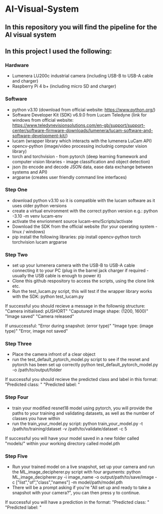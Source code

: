 # AI-Visual-System
## In this repository you will find the pipeline for the AI visual system 

## In this project I used the following: 
### Hardware
- Lumenera LU200c industrial camera (including USB-B to USB-A cable and charger)
- Raspberry Pi 4 b+ (including micro SD and charger)

### Software
- python v3.10 (download from official website: https://www.python.org/)
-  Software Developer Kit (SDK) v6.9.0 from Lucam Teledyne (link for windows from official website: https://www.teledynevisionsolutions.com/en-gb/support/support-center/software-firmware-downloads/lumenera/lucam-software-and-software-development-kit/)
- lucam (wrapper library which interacts with the lumenera LuCam API)
- opencv-python (image/video processing includnig computer vision library)
- torch and torchvision - from pytorch (deep learning framework and computer vision libraries - image classification and object detection)
- json (to encode and decode JSON data, ease data exchange between systems and API)
- argparse (creates user friendly command line interfaces)


### Step One
- download python v3.10 so it is compatible with the lucam software as it uses older python versions
- create a virtual environment with the correct python version e.g.:
  python -3.10 -m venv lucam-env
- activate the envrionment
  source lucam-env/Scripts/activate
- Download the SDK from the official website (for your operating system - linux / windows)
- pip install the following libraries:
  pip install opencv-python torch torchvision lucam argparse

### Step Two
- set up your lumenera camera with the USB-B to USB-A cable connecting it to your PC (plug in the barrel jack charger if required - usually the USB cable is enough to power it)
- Clone this github respository to access the scripts, using the clone link etc.
- Run the test_lucam.py script, this will test if the wrapper library works with the SDK:
  python test_lucam.py

If successful you should recieve a message in the follownig structure:
"Camera initialised: pUSHORT"
"Caputured image shape: (1200, 1600)"
"Image saved"
"Camera released"

If unsuccessful:
"Error during snapshot: (error type)"
"Image type: (image type)"
"Error, image not saved"

### Step Three
- Place the camera infront of a clear object
- run the test_default_pytorch_model.py script to see if the resnet and pytorch has been set up correctly
  python test_default_pytorch_model.py -o /path/to/output/folder

If successful you should recieve the predicted class and label in this format:
"Predicted class: "
"Predicted label: "

### Step Four
- train your modified resnet18 model using pytorch, you will provide the paths to your training and validating datasets, as well as the number of classes you have within
- run the train_your_model.py script:
  python train_your_model.py -t /path/to/training/dataset -v /path/to/validate/dataset -c 5

If successful you will have your model saved in a new folder called "models/" within your working directory called model.pth

### Step Five
- Run your trained model on a live snapshot, set up your camera and run the ML_image_decipherer.py script with four arguments:
  python ML_image_decipherer.py -i image_name -o output/path/to/save/image -c ["list","of","class","names"] -m model/path/model.pth
- There will be a prompt asking if you're "All set up and ready to take a snapshot with your camera?", you can then press y to continue.

If successful you will have a prediction in the format:
  "Predicted class: "
  "Predicted label: "
  
